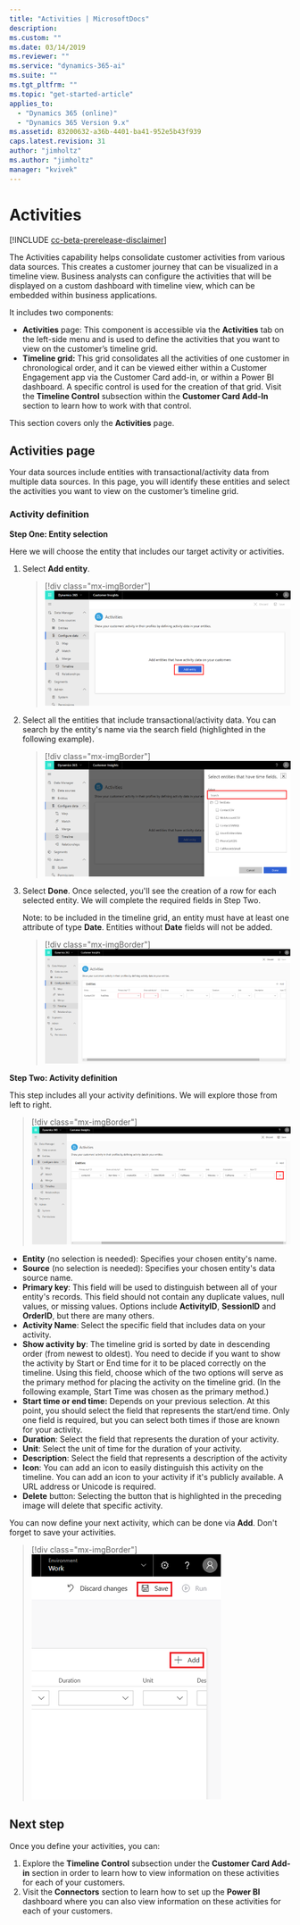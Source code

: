 ```yaml
---
title: "Activities | MicrosoftDocs"
description: 
ms.custom: ""
ms.date: 03/14/2019
ms.reviewer: ""
ms.service: "dynamics-365-ai"
ms.suite: ""
ms.tgt_pltfrm: ""
ms.topic: "get-started-article"
applies_to: 
  - "Dynamics 365 (online)"
  - "Dynamics 365 Version 9.x"
ms.assetid: 83200632-a36b-4401-ba41-952e5b43f939
caps.latest.revision: 31
author: "jimholtz"
ms.author: "jimholtz"
manager: "kvivek"
---
```

# Activities

[!INCLUDE [cc-beta-prerelease-disclaimer](../includes/cc-beta-prerelease-disclaimer.md)]

The Activities capability helps consolidate customer activities from various data sources. This creates a customer journey that can be visualized in a timeline view. Business analysts can configure the activities that will be displayed on a custom dashboard with timeline view, which can be embedded within business applications.

It includes two components:
- **Activities** page: This component is accessible via the **Activities** tab on the left-side menu and is used to define the activities that you want to view on the customer’s timeline grid.
- **Timeline grid:** This grid consolidates all the activities of one customer in chronological order, and it can be viewed either within a Customer Engagement app via the Customer Card add-in, or within a Power BI dashboard. A specific control is used for the creation of that grid. Visit the **Timeline Control** subsection within the **Customer Card Add-In** section to learn how to work with that control.

This section covers only the **Activities** page.

## Activities page

Your data sources include entities with transactional/activity data from multiple data sources. In this page, you will identify these entities and select the activities you want to view on the customer’s timeline grid.

### Activity definition

**Step One: Entity selection**

Here we will choose the entity that includes our target activity or activities.

1. Select **Add entity**.
  
   > [!div class="mx-imgBorder"] 
   > ![](media/activities-add-entity.png "Activities add entity")

2. Select all the entities that include transactional/activity data. You can search by the entity's name via the search field (highlighted in the following example).
   
   > [!div class="mx-imgBorder"] 
   > ![](media/activities-search-entities.png "Activities search entities")

3. Select **Done**. Once selected, you'll see the creation of a row for each selected entity. We will complete the required fields in Step Two. 

   Note: to be included in the timeline grid, an entity must have at least one attribute of type **Date**. Entities without **Date** fields will not be added.
 
   > [!div class="mx-imgBorder"] 
   > ![](media/activities-entities-define.png "Activities define entities")

**Step Two: Activity definition**

This step includes all your activity definitions. We will explore those from left to right.

> [!div class="mx-imgBorder"] 
> ![](media/activities-entities-close.png "Activities entities close")
    
- **Entity** (no selection is needed): Specifies your chosen entity's name.
- **Source** (no selection is needed): Specifies your chosen entity's data source name.
- **Primary key**: This field will be used to distinguish between all of your entity's records. This field should not contain any duplicate values, null values, or missing values. Options include **ActivityID**, **SessionID** and **OrderID**, but there are many others. 
- **Activity Name**: Select the specific field that includes data on your activity. 
- **Show activity by**: The timeline grid is sorted by date in descending order (from newest to oldest). You need to decide if you want to show the activity by Start or End time for it to be placed correctly on the timeline. Using this field, choose which of the two options will serve as the primary method for placing the activity on the timeline grid. (In the following example, Start Time was chosen as the primary method.)
- **Start time or end time:** Depends on your previous selection. At this point, you should select the field that represents the start/end time. Only one field is required, but you can select both times if those are known for your activity.
- **Duration**: Select the field that represents the duration of your activity.
- **Unit**: Select the unit of time for the duration of your activity.
- **Description**: Select the field that represents a description of the activity
- **Icon**: You can add an icon to easily distinguish this activity on the timeline. You can add an icon to your activity if it's publicly available. A URL address or Unicode is required.
- **Delete** button: Selecting the button that is highlighted in the preceding image will delete that specific activity.
  
You can now define your next activity, which can be done via **Add**. Don't forget to save your activities.

> [!div class="mx-imgBorder"] 
> ![](media/activities-add-save-entity.png "Save and add activities entities")
   
## Next step
Once you define your activities, you can:
1. Explore the **Timeline Control** subsection under the **Customer Card Add-in** section in order to learn how to view information on these activities for each of your customers.
2. Visit the **Connectors** section to learn how to set up the **Power BI** dashboard where you can also view information on these activities for each of your customers.


